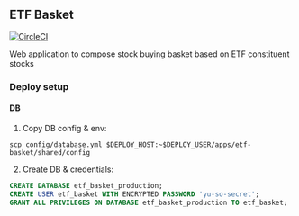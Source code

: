 ## ETF Basket

[![CircleCI](https://circleci.com/gh/madis/etf-basket.svg?style=svg)](https://circleci.com/gh/madis/etf-basket)

Web application to compose stock buying basket based on ETF constituent stocks

### Deploy setup

#### DB

1. Copy DB config & env:
```
scp config/database.yml $DEPLOY_HOST:~$DEPLOY_USER/apps/etf-basket/shared/config
```

2. Create DB & credentials:
```sql
CREATE DATABASE etf_basket_production;
CREATE USER etf_basket WITH ENCRYPTED PASSWORD 'yu-so-secret';
GRANT ALL PRIVILEGES ON DATABASE etf_basket_production TO etf_basket;
```
